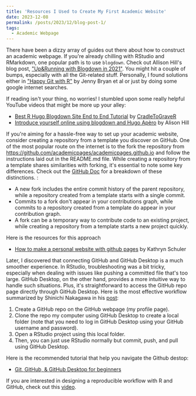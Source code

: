 ```yaml
---
title: 'Resources I Used to Create My First Academic Website'
date: 2023-12-08
permalink: /posts/2023/12/blog-post-1/
tags:
  - Academic Webpage
---
```


There have been a dizzy array of guides out there about how to construct an academic webpage. If you're already chilling with RStudio and RMarkdown, one popular path is to use `blogdown`. Check out Allison Hill's blog post, ["Up&Running with Blogdown in 2021"](https://www.apreshill.com/blog/2020-12-new-year-new-blogdown/). You might hit a couple of bumps, especially with all the Git-related stuff. Personally, I found solutions either in ["Happy Git with R"](https://happygitwithr.com/) by Jenny Bryan et al or just by doing some google internet searches. 

If reading isn't your thing, no worries! I stumbled upon some really helpful YouTube videos that might be more up your alley:

* [Best R Hugo Blogdown Site End to End Tutorial](https://www.youtube.com/watch?v=9Jqvaoeh1W4) by [CradleToGraveR](https://www.youtube.com/@CradleToGraveR)
* [Introduce yourself online using blogdown and Hugo Apèro](https://www.youtube.com/watch?v=RksaNh5Ywbo) by Alison Hill

If you're aiming for a hassle-free way to set up your academic website, consider creating a repository from a template you discover on GitHub. One of the most popular route on the internet is to the fork the repository from https://github.com/academicpages/academicpages.github.io and follow the instructions laid out in the README.md file. While creating a repository from a template shares similarities with forking, it's essential to note some key differences. Check out the [GitHub Doc](https://docs.github.com/en/repositories/creating-and-managing-repositories/creating-a-repository-from-a-template) for a breakdown of these distinctions. :

* A new fork includes the entire commit history of the parent repository, while a repository created from a template starts with a single commit.
* Commits to a fork don't appear in your contributions graph, while commits to a repository created from a template do appear in your contribution graph.
* A fork can be a temporary way to contribute code to an existing project, while creating a repository from a template starts a new project quickly.

Here is the resources for this approach

* [How to make a personal website with github pages](https://www.youtube.com/watch?v=qZsgPgGdOzQ) by 
Kathryn Schuler

Later, I discovered that connecting GitHub and GitHub Desktop is a much smoother experience. In RStudio, troubleshooting was a bit tricky, especially when dealing with issues like pushing a committed file that's too large. GitHub Desktop, on the other hand, provides a more intuitive way to handle such situations. Plus, it's straightforward to access the GitHub repo page directly through GitHub Desktop. Here is the most effective workflow summarized by Shinichi Nakagawa in his [post](https://www.i-deel.org/blog/using-github-desktop-to-work-with-rstudio-and-github):
1. Create a GitHub repo on the GitHub webpage (my profile page).
2. Clone the repo my computer using GitHub Desktop to create a local folder (note that you need to log in GitHub Desktop using your GitHub username and password).
3. Open a RStudio project using this local folder.
4. Then, you can just use RStudio normally but commit, push, and pull using GitHub Desktop.

Here is the recommended tutorial that help you navigate the Github destop:

* [Git, GitHub, & GitHub Desktop for beginners](https://www.youtube.com/watch?v=8Dd7KRpKeaE)

If you are interested in designing a reproducible workflow with R and GitHub, check out this [video](https://www.youtube.com/watch?v=Cn-72tbRNFc).